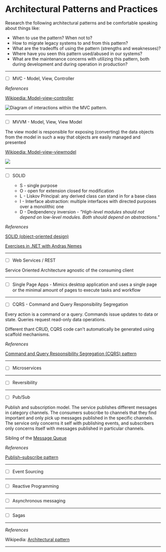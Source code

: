 # Architectural Patterns and Practices



Research the following architectural patterns and be comfortable speaking about things like:
- When to use the pattern? When not to?
- How to migrate legacy systems to and from this pattern?
- What are the tradeoffs of using the pattern (strengths and weaknesses)?
- Where have you seen this pattern used/abused in our systems?
- What are the maintenance concerns with utilizing this pattern, both during development and during operation in production?

<hr/>

- [ ] MVC - Model, View, Controller

_References_

[Wikipedia: Model–view–controller](https://en.wikipedia.org/wiki/Model%E2%80%93view%E2%80%93controller)

![Diagram of interactions within the MVC pattern.](https://upload.wikimedia.org/wikipedia/commons/a/a0/MVC-Process.svg)

<hr />

- [ ] MVVM - Model, View, View Model

The view model is responsible for exposing (converting) the data objects from the model in such a way that objects are easily managed and presented

[Wikipedia: Model–view–viewmodel](https://en.wikipedia.org/wiki/Model%E2%80%93view%E2%80%93viewmodel)

![](https://upload.wikimedia.org/wikipedia/commons/8/87/MVVMPattern.png)

<hr/>

- [ ] SOLID

    - S - single purpose
    - O - open for extension closed for modification
    - L - Liskov Principal: any derived class can stand in for a base class
    - I - Interface abstraction: multiple interfaces with directed purposes over a monolithic one
    - D - Dedpendency inversion - _"High-level modules should not depend on low-level modules. Both should depend on abstractions."_

_References_

[SOLID (object-oriented design)](https://en.wikipedia.org/wiki/SOLID_(object-oriented_design))

[Exercises in .NET with Andras Nemes](https://dotnetcodr.com/architecture-and-patterns/)

<hr/>

- [ ] Web Services / REST

Service Oriented Architecture agnostic of the consuming client

<hr/>

- [ ] Single Page Apps - Mimics desktop application and uses a single page or the minimal amount of pages to execute tasks and workflow


<hr/>

- [ ] CQRS - Command and Query Responsibility Segregation

Every action is a command or a query.  Commands issue updates to data or state.  Queries request read-only data operations.

Different thant CRUD, CQRS code can't automatically be generated using scaffold mechanisms.

_References_

[Command and Query Responsibility Segregation (CQRS) pattern](https://docs.microsoft.com/en-us/azure/architecture/patterns/cqrs)

<hr/>

- [ ] Microservices



<hr/>

- [ ] Reversibility

<hr/>

- [ ] Pub/Sub

Publish and subscription model.  The service publishes different messages in category channels.  The consumers subscribe to channels that they find important and only pick up messages published in the specific channels.  The service only concerns it self with publishing events, and subscribers only concerns itself with messages published in particular channels.

Sibling of the [Message Queue](https://en.wikipedia.org/wiki/Message_queue)

_References_

[Publish–subscribe pattern](https://en.wikipedia.org/wiki/Publish%E2%80%93subscribe_pattern)


<hr/>

- [ ] Event Sourcing

<hr/>

- [ ] Reactive Programming

<hr/>

- [ ] Asynchronous messaging

<hr/>

- [ ] Sagas



<hr />

_References_

Wikipedia: [Architectural pattern](https://en.wikipedia.org/wiki/Architectural_pattern)

<hr/>

